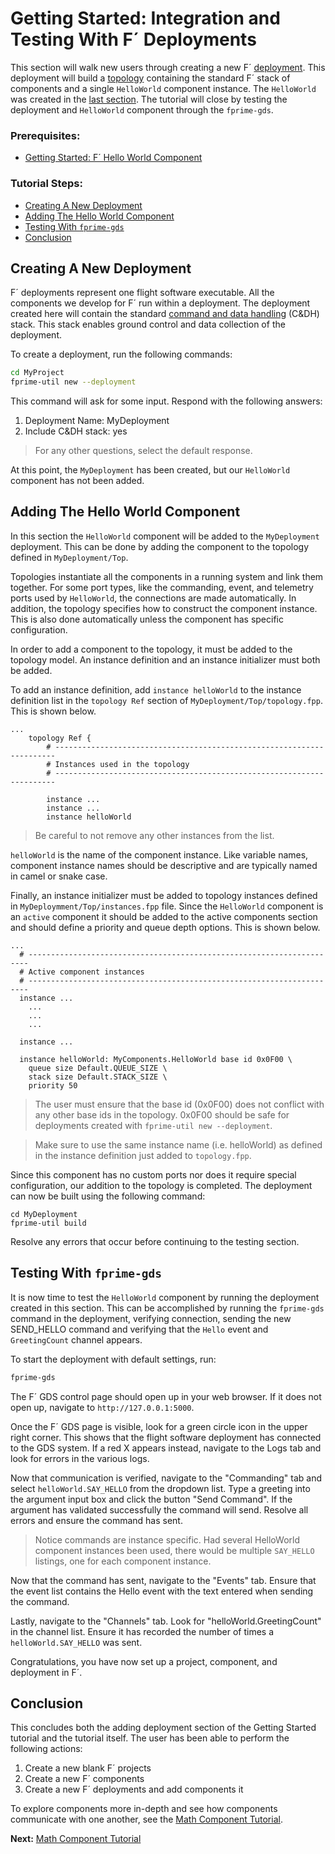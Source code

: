 # Getting Started: Integration and Testing With F´ Deployments

This section will walk new users through creating a new F´ [deployment](./Tutorial.md#deployment). This deployment will
build a [topology](./Tutorial.md#topology) containing the standard F´ stack of components and a single `HelloWorld`
component instance. The `HelloWorld` was created  in the [last section](./HelloWorld.md). The tutorial will close by
testing the deployment and `HelloWorld` component through the `fprime-gds`.

### Prerequisites:
- [Getting Started: F´ Hello World Component](./HelloWorld.md)

### Tutorial Steps:
- [Creating A New Deployment](#creating-a-new-deployment)
- [Adding The Hello World Component](#adding-the-hello-world-component)
- [Testing With `fprime-gds`](#testing-with-fprime-gds)
- [Conclusion](#conclusion)

## Creating A New Deployment

F´ deployments represent one flight software executable. All the components we develop for F´ run within a deployment.
The deployment created here will contain the standard [command and data handling]() (C&DH) stack. This stack enables
ground control and data collection of the deployment.

To create a deployment, run the following commands:
```bash
cd MyProject
fprime-util new --deployment
```
This command will ask for some input. Respond with the following answers:
1. Deployment Name: MyDeployment
2. Include C&DH stack: yes

> For any other questions, select the default response.

At this point, the `MyDeployment` has been created, but our `HelloWorld` component has not been added.

## Adding The Hello World Component

In this section the `HelloWorld` component will be added to the `MyDeployment` deployment. This can be done by adding
the component to the topology defined in `MyDeployment/Top`. 

Topologies instantiate all the components in a running system and link them together. For some port types, like the
commanding, event, and telemetry ports used by `HelloWorld`, the connections are made automatically. In addition, the
topology specifies how to construct the component instance. This is also done automatically unless the component has
specific configuration.

In order to add a component to the topology, it must be added to the topology model. An instance definition and an
instance initializer must both be added.

To add an instance definition, add `instance helloWorld` to the instance definition list in the `topology Ref` section
of `MyDeployment/Top/topology.fpp`. This is shown below.

```
...
    topology Ref {
        # ----------------------------------------------------------------------
        # Instances used in the topology
        # ----------------------------------------------------------------------
        
        instance ...
        instance ...
        instance helloWorld
```
> Be careful to not remove any other instances from the list.

`helloWorld` is the name of the component instance. Like variable names, component instance names should be descriptive
and are typically named in camel or snake case.

Finally, an instance initializer must be added to topology instances defined in `MyDeploymment/Top/instances.fpp` file.
Since the `HelloWorld` component is an `active` component it should be added to the active components section and should
define a priority and queue depth options.  This is shown below.

```
...
  # ----------------------------------------------------------------------
  # Active component instances
  # ----------------------------------------------------------------------
  instance ...
    ...
    ...
    ...
    
  instance ...
  
  instance helloWorld: MyComponents.HelloWorld base id 0x0F00 \
    queue size Default.QUEUE_SIZE \
    stack size Default.STACK_SIZE \
    priority 50
```
> The user must ensure that the base id (0x0F00) does not conflict with any other base ids in the topology. 0x0F00
> should be safe for deployments created with `fprime-util new --deployment`.

> Make sure to use the same instance name (i.e. helloWorld) as defined in the instance definition just added to
> `topology.fpp`.

Since this component has no custom ports nor does it require special configuration, our addition to the topology is
completed. The deployment can now be built using the following command:

```
cd MyDeployment
fprime-util build 
```
Resolve any errors that occur before continuing to the testing section.

## Testing With `fprime-gds`

It is now time to test the `HelloWorld` component by running the deployment created in this section. This can be
accomplished by running the `fprime-gds` command in the deployment, verifying connection, sending the new SEND_HELLO
command and verifying that the `Hello` event and `GreetingCount` channel appears.

To start the deployment with default settings, run:
```bash
fprime-gds
```

The F´ GDS control page should open up in your web browser. If it does not open up, navigate to `http://127.0.0.1:5000`.

Once the F´ GDS page is visible, look for a green circle icon in the upper right corner. This shows that the flight
software deployment has connected to the GDS system. If a red X appears instead, navigate to the Logs tab and look for
errors in the various logs.

Now that communication is verified, navigate to the "Commanding" tab and select `helloWorld.SAY_HELLO` from the
dropdown list. Type a greeting into the argument input box and click the button "Send Command". If the argument has
validated successfully the command will send. Resolve all errors and ensure the command has sent.

> Notice commands are instance specific. Had several HelloWorld component instances been used, there would be multiple
> `SAY_HELLO` listings, one for each component instance.

Now that the command has sent, navigate to the "Events" tab. Ensure that the event list contains the Hello event with
the text entered when sending the command.

Lastly, navigate to the "Channels" tab. Look for "helloWorld.GreetingCount" in the channel list. Ensure it has recorded
the number of times a `helloWorld.SAY_HELLO` was sent.

Congratulations, you have now set up a project, component, and deployment in F´.

## Conclusion

This concludes both the adding deployment section of the Getting Started tutorial and the tutorial itself. The user has
been able to perform the following actions:

1. Create a new blank F´ projects
2. Create a new F´ components
3. Create a new F´ deployments and add components it

To explore components more in-depth and see how components communicate with one another, see the
[Math Component Tutorial](../MathComponent/Tutorial.md).

**Next:** [Math Component Tutorial](../MathComponent/Tutorial.md)

